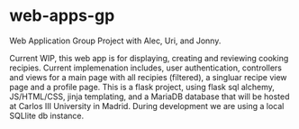 # web-apps-gp

Web Application Group Project with Alec, Uri, and Jonny.

Current WIP, this web app is for displaying, creating and reviewing cooking recipies. Current implemenation includes, user authentication, controllers and views for a main page with all recipies (filtered), a singluar recipe view page and a profile page. This is a flask project, using flask sql alchemy, JS/HTML/CSS, jinja templating, and a MariaDB database that will be hosted at Carlos III University in Madrid. During development we are using a local SQLlite db instance.

